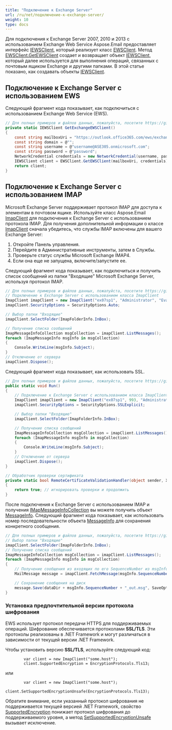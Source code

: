 ```yaml
---
title: "Подключение к Exchange Server"
url: /ru/net/подключение-к-exchange-server/
weight: 10
type: docs
---
```



Для подключения к Exchange Server 2007, 2010 и 2013 с использованием Exchange Web Service Aspose.Email предоставляет интерфейс [IEWSClient](https://reference.aspose.com/email/net/aspose.email.clients.exchange.webservice/iewsclient/), который реализует класс [EWSClient](https://reference.aspose.com/email/net/aspose.email.clients.exchange.webservice/ewsclient/). Метод [EWSClient.GetEWSClient](https://reference.aspose.com/email/net/aspose.email.clients.exchange.webservice/ewsclient/getewsclient/) создает и возвращает объект [IEWSClient](https://reference.aspose.com/email/net/aspose.email.clients.exchange.webservice/iewsclient/), который далее используется для выполнения операций, связанных с почтовым ящиком Exchange и другими папками. В этой статье показано, как создавать объекты [IEWSClient](https://reference.aspose.com/email/net/aspose.email.clients.exchange.webservice/iewsclient/).

## **Подключение к Exchange Server с использованием EWS**

Следующий фрагмент кода показывает, как подключиться с использованием Exchange Web Service (EWS).

```csharp
// Для полных примеров и файлов данных, пожалуйста, посетите https://github.com/aspose-email/Aspose.Email-for-.NET
private static IEWSClient GetExchangeEWSClient()
{
    const string mailboxUri = "https://outlook.office365.com/ews/exchange.asmx";
    const string domain = @"";
    const string username = @"username@ASE305.onmicrosoft.com";
    const string password = @"password";
    NetworkCredential credentials = new NetworkCredential(username, password, domain);
    IEWSClient client = EWSClient.GetEWSClient(mailboxUri, credentials);
    return client;
}
```

## **Подключение к Exchange Server с использованием IMAP**

Microsoft Exchange Server поддерживает протокол IMAP для доступа к элементам в почтовом ящике. Используйте класс Aspose.Email [ImapClient](https://reference.aspose.com/email/net/aspose.email.clients.imap/imapclient/) для подключения к Exchange Server с использованием протокола IMAP. Для получения дополнительной информации о классе [ImapClient](https://reference.aspose.com/email/net/aspose.email.clients.imap/imapclient/) сначала убедитесь, что службы IMAP включены для вашего Exchange Server:

1. Откройте Панель управления.
1. Перейдите в Административные инструменты, затем в Службы.
1. Проверьте статус службы Microsoft Exchange IMAP4.
1. Если она еще не запущена, включите/запустите ее.

Следующий фрагмент кода показывает, как подключиться и получить список сообщений из папки "Входящие" Microsoft Exchange Server, используя протокол IMAP.

```csharp
// Для полных примеров и файлов данных, пожалуйста, посетите https://github.com/aspose-email/Aspose.Email-for-.NET
// Подключение к Exchange Server с использованием класса ImapClient
ImapClient imapClient = new ImapClient("ex07sp1", "Administrator", "Evaluation1");
imapClient.SecurityOptions = SecurityOptions.Auto;

// Выбор папки "Входящие"
imapClient.SelectFolder(ImapFolderInfo.InBox);

// Получение списка сообщений
ImapMessageInfoCollection msgCollection = imapClient.ListMessages();
foreach (ImapMessageInfo msgInfo in msgCollection)
{
    Console.WriteLine(msgInfo.Subject);
}
// Отключение от сервера
imapClient.Dispose();
```

Следующий фрагмент кода показывает, как использовать SSL.

```csharp
// Для полных примеров и файлов данных, пожалуйста, посетите https://github.com/aspose-email/Aspose.Email-for-.NET
public static void Run()
{            
    // Подключение к Exchange Server с использованием класса ImapClient
    ImapClient imapClient = new ImapClient("ex07sp1", 993, "Administrator", "Evaluation1", new RemoteCertificateValidationCallback(RemoteCertificateValidationHandler));
    imapClient.SecurityOptions = SecurityOptions.SSLExplicit;

    // Выбор папки "Входящие"
    imapClient.SelectFolder(ImapFolderInfo.InBox);

    // Получение списка сообщений
    ImapMessageInfoCollection msgCollection = imapClient.ListMessages();
    foreach (ImapMessageInfo msgInfo in msgCollection)
    {
        Console.WriteLine(msgInfo.Subject);
    }
    // Отключение от сервера
    imapClient.Dispose();   
}

// Обработчик проверки сертификата
private static bool RemoteCertificateValidationHandler(object sender, X509Certificate certificate, X509Chain chain, SslPolicyErrors sslPolicyErrors)
{
    return true; // игнорировать проверки и продолжить
}
```

После подключения к Exchange Server с использованием IMAP и получения [IMapMessageInfoCollection](https://reference.aspose.com/email/net/aspose.email.clients.imap/imapmessageinfocollection/) вы можете получить объект [MessageInfo](https://reference.aspose.com/email/net/aspose.email.storage.pst/messageinfo/). Следующий фрагмент кода показывает, как использовать номер последовательности объекта [MessageInfo](https://reference.aspose.com/email/net/aspose.email.storage.pst/messageinfo/) для сохранения конкретного сообщения.

```csharp
// Для полных примеров и файлов данных, пожалуйста, посетите https://github.com/aspose-email/Aspose.Email-for-.NET
// Выбор папки "Входящие"
imapClient.SelectFolder(ImapFolderInfo.InBox);
// Получение списка сообщений
ImapMessageInfoCollection msgCollection = imapClient.ListMessages();
foreach (ImapMessageInfo msgInfo in msgCollection)
{
    // Получение сообщения из входящих по его SequenceNumber из msgInfo
    MailMessage message = imapClient.FetchMessage(msgInfo.SequenceNumber);

    // Сохранение сообщения на диск
    message.Save(dataDir + msgInfo.SequenceNumber + "_out.msg", SaveOptions.DefaultMsgUnicode);
}
```

### Установка предпочтительной версии протокола шифрования

EWS использует протокол передачи HTTPS для поддерживаемых операций. Шифрование обеспечивается протоколами **SSL/TLS**. Эти протоколы реализованы в .NET Framework и могут различаться в зависимости от текущей версии .NET Framework.

Чтобы установить версию **SSL/TLS**, используйте следующий код:

            var client = new ImapClient("some.host");
            client.SupportedEncryption = EncryptionProtocols.Tls13;
или

            var client = new ImapClient("some.host");
            client.SetSupportedEncryptionUnsafe(EncryptionProtocols.Tls13);

Обратите внимание, если указанный протокол шифрования не поддерживается текущей версией .NET Framework, свойство [SupportedEncryption](https://reference.aspose.com/email/net/aspose.email.clients/emailclient/supportedencryption/) понижает протокол шифрования до поддерживаемого уровня, а метод [SetSupportedEncryptionUnsafe](https://reference.aspose.com/email/net/aspose.email.clients/emailclient/setsupportedencryptionunsafe/#setsupportedencryptionunsafe) вызывает исключение.